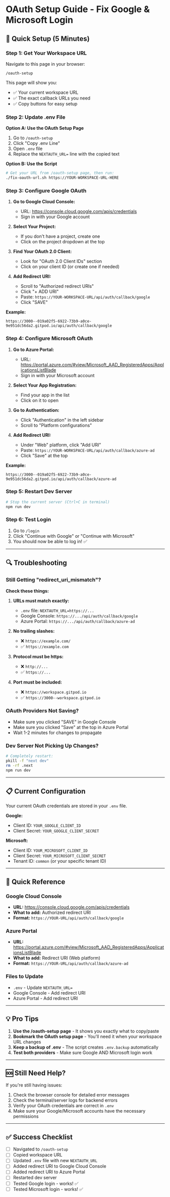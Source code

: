 # OAuth Setup Guide - Fix Google & Microsoft Login

## 🚀 Quick Setup (5 Minutes)

### Step 1: Get Your Workspace URL

Navigate to this page in your browser:
```
/oauth-setup
```

This page will show you:
- ✅ Your current workspace URL
- ✅ The exact callback URLs you need
- ✅ Copy buttons for easy setup

### Step 2: Update .env File

**Option A: Use the OAuth Setup Page**
1. Go to `/oauth-setup`
2. Click "Copy .env Line"
3. Open `.env` file
4. Replace the `NEXTAUTH_URL=` line with the copied text

**Option B: Use the Script**
```bash
# Get your URL from /oauth-setup page, then run:
./fix-oauth-url.sh https://YOUR-WORKSPACE-URL-HERE
```

### Step 3: Configure Google OAuth

1. **Go to Google Cloud Console:**
   - URL: https://console.cloud.google.com/apis/credentials
   - Sign in with your Google account

2. **Select Your Project:**
   - If you don't have a project, create one
   - Click on the project dropdown at the top

3. **Find Your OAuth 2.0 Client:**
   - Look for "OAuth 2.0 Client IDs" section
   - Click on your client ID (or create one if needed)

4. **Add Redirect URI:**
   - Scroll to "Authorized redirect URIs"
   - Click "+ ADD URI"
   - Paste: `https://YOUR-WORKSPACE-URL/api/auth/callback/google`
   - Click "SAVE"

**Example:**
```
https://3000--019a02f5-6922-73b9-a0ce-9e951dc56da2.gitpod.io/api/auth/callback/google
```

### Step 4: Configure Microsoft OAuth

1. **Go to Azure Portal:**
   - URL: https://portal.azure.com/#view/Microsoft_AAD_RegisteredApps/ApplicationsListBlade
   - Sign in with your Microsoft account

2. **Select Your App Registration:**
   - Find your app in the list
   - Click on it to open

3. **Go to Authentication:**
   - Click "Authentication" in the left sidebar
   - Scroll to "Platform configurations"

4. **Add Redirect URI:**
   - Under "Web" platform, click "Add URI"
   - Paste: `https://YOUR-WORKSPACE-URL/api/auth/callback/azure-ad`
   - Click "Save" at the top

**Example:**
```
https://3000--019a02f5-6922-73b9-a0ce-9e951dc56da2.gitpod.io/api/auth/callback/azure-ad
```

### Step 5: Restart Dev Server

```bash
# Stop the current server (Ctrl+C in terminal)
npm run dev
```

### Step 6: Test Login

1. Go to `/login`
2. Click "Continue with Google" or "Continue with Microsoft"
3. You should now be able to log in! ✅

---

## 🔍 Troubleshooting

### Still Getting "redirect_uri_mismatch"?

**Check these things:**

1. **URLs must match exactly:**
   - `.env` file: `NEXTAUTH_URL=https://...`
   - Google Console: `https://.../api/auth/callback/google`
   - Azure Portal: `https://.../api/auth/callback/azure-ad`

2. **No trailing slashes:**
   - ❌ `https://example.com/`
   - ✅ `https://example.com`

3. **Protocol must be https:**
   - ❌ `http://...`
   - ✅ `https://...`

4. **Port must be included:**
   - ❌ `https://workspace.gitpod.io`
   - ✅ `https://3000--workspace.gitpod.io`

### OAuth Providers Not Saving?

- Make sure you clicked "SAVE" in Google Console
- Make sure you clicked "Save" at the top in Azure Portal
- Wait 1-2 minutes for changes to propagate

### Dev Server Not Picking Up Changes?

```bash
# Completely restart:
pkill -f "next dev"
rm -rf .next
npm run dev
```

---

## 📋 Current Configuration

Your current OAuth credentials are stored in your `.env` file.

**Google:**
- Client ID: `YOUR_GOOGLE_CLIENT_ID`
- Client Secret: `YOUR_GOOGLE_CLIENT_SECRET`

**Microsoft:**
- Client ID: `YOUR_MICROSOFT_CLIENT_ID`
- Client Secret: `YOUR_MICROSOFT_CLIENT_SECRET`
- Tenant ID: `common` (or your specific tenant ID)

---

## 🎯 Quick Reference

### Google Cloud Console
- **URL:** https://console.cloud.google.com/apis/credentials
- **What to add:** Authorized redirect URI
- **Format:** `https://YOUR-URL/api/auth/callback/google`

### Azure Portal
- **URL:** https://portal.azure.com/#view/Microsoft_AAD_RegisteredApps/ApplicationsListBlade
- **What to add:** Redirect URI (Web platform)
- **Format:** `https://YOUR-URL/api/auth/callback/azure-ad`

### Files to Update
- `.env` - Update `NEXTAUTH_URL=`
- Google Console - Add redirect URI
- Azure Portal - Add redirect URI

---

## 💡 Pro Tips

1. **Use the /oauth-setup page** - It shows you exactly what to copy/paste
2. **Bookmark the OAuth setup page** - You'll need it when your workspace URL changes
3. **Keep a backup of .env** - The script creates `.env.backup` automatically
4. **Test both providers** - Make sure Google AND Microsoft login work

---

## 🆘 Still Need Help?

If you're still having issues:

1. Check the browser console for detailed error messages
2. Check the terminal/server logs for backend errors
3. Verify your OAuth credentials are correct in `.env`
4. Make sure your Google/Microsoft accounts have the necessary permissions

---

## ✅ Success Checklist

- [ ] Navigated to `/oauth-setup`
- [ ] Copied workspace URL
- [ ] Updated `.env` file with new `NEXTAUTH_URL`
- [ ] Added redirect URI to Google Cloud Console
- [ ] Added redirect URI to Azure Portal
- [ ] Restarted dev server
- [ ] Tested Google login - works! ✅
- [ ] Tested Microsoft login - works! ✅
